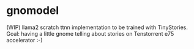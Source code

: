 # gnomodel
(WIP) llama2 scratch ttnn implementation to be trained with TinyStories. Goal: having a little gnome telling about stories on Tenstorrent e75 accelerator :-)  
